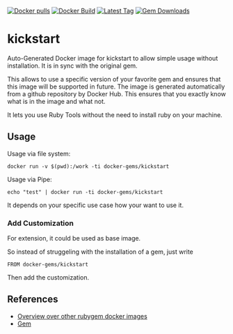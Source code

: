 [![Docker pulls](https://img.shields.io/docker/pulls/rubygem/kickstart.svg)](https://hub.docker.com/r/rubygem/kickstart/)
[![Docker Build](https://img.shields.io/docker/automated/rubygem/kickstart.svg)](https://hub.docker.com/r/rubygem/kickstart/)
[![Latest Tag](https://img.shields.io/github/tag/docker-rubygem/kickstart.svg)](https://hub.docker.com/r/rubygem/kickstart/)
[![Gem Downloads](https://img.shields.io/gem/dt/kickstart.svg)](https://rubygems.org/gems/kickstart/)
# kickstart

Auto-Generated Docker image for kickstart to allow simple usage without installation.
It is in sync with the original gem.

This allows to use a specific version of your favorite gem and ensures that this image will be supported in future.
The image is generated automatically from a github repository by Docker Hub.
This ensures that you exactly know what is in the image and what not.

It lets you use Ruby Tools without the need to install ruby on your machine.

## Usage

Usage via file system:

`docker run -v $(pwd):/work -ti docker-gems/kickstart`

Usage via Pipe:

`echo "test" | docker run -ti docker-gems/kickstart`

It depends on your specific use case how your want to use it.

### Add Customization

For extension, it could be used as base image.

So instead of struggeling with the installation of a gem, just write

`FROM docker-gems/kickstart`

Then add the customization.

## References

 - [Overview over other rubygem docker images](https://github.com/thinkbot/docker-rubygem)
 - [Gem](https://rubygems.org/gems/kickstart/)
